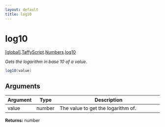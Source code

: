 ```yaml
---
layout: default
title: log10
---
```


# log10

[\[global\]]({{site.baseurl}}/docs/).[TaffyScript]({{site.baseurl}}/docs/TaffyScript/).[Numbers]({{site.baseurl}}/docs/TaffyScript/Numbers/).[log10]({{site.baseurl}}/docs/TaffyScript/Numbers/log10/)

_Gets the logarithm in base 10 of a value._

```cs
log10(value)
```

## Arguments

<table>
  <col width="15%">
  <col width="15%">
  <thead>
    <tr>
      <th>Argument</th>
      <th>Type</th>
      <th>Description</th>
    </tr>
  </thead>
  <tbody>
    <tr>
      <td>value</td>
      <td>number</td>
      <td>The value to get the logarithm of.</td>
    </tr>
  </tbody>
</table>

**Returns:** number
